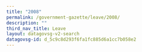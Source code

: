 ```yaml
---
title: "2008"
permalink: /government-gazette/leave/2008/
description: ""
third_nav_title: Leave
layout: datagovsg-v2-search
datagovsg-id: d_5c9c8d293f6fa1fc885d6a1cc7b058e2
---
```

